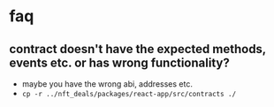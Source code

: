 # faq

## contract doesn't have the expected methods, events etc. or has wrong functionality?
- maybe you have the wrong abi, addresses etc.
- `cp -r ../nft_deals/packages/react-app/src/contracts ./`
